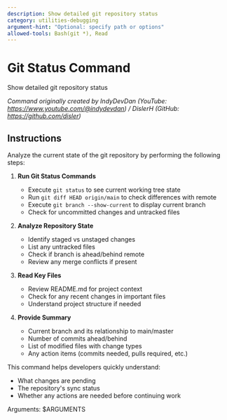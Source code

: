 ```yaml
---
description: Show detailed git repository status
category: utilities-debugging
argument-hint: "Optional: specify path or options"
allowed-tools: Bash(git *), Read
---
```


# Git Status Command

Show detailed git repository status

*Command originally created by IndyDevDan (YouTube: https://www.youtube.com/@indydevdan) / DislerH (GitHub: https://github.com/disler)*

## Instructions

Analyze the current state of the git repository by performing the following steps:

1. **Run Git Status Commands**
   - Execute `git status` to see current working tree state
   - Run `git diff HEAD origin/main` to check differences with remote
   - Execute `git branch --show-current` to display current branch
   - Check for uncommitted changes and untracked files

2. **Analyze Repository State**
   - Identify staged vs unstaged changes
   - List any untracked files
   - Check if branch is ahead/behind remote
   - Review any merge conflicts if present

3. **Read Key Files**
   - Review README.md for project context
   - Check for any recent changes in important files
   - Understand project structure if needed

4. **Provide Summary**
   - Current branch and its relationship to main/master
   - Number of commits ahead/behind
   - List of modified files with change types
   - Any action items (commits needed, pulls required, etc.)

This command helps developers quickly understand:
- What changes are pending
- The repository's sync status
- Whether any actions are needed before continuing work

Arguments: $ARGUMENTS